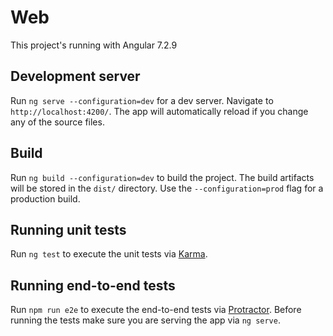 # Web

This project's running with Angular 7.2.9

## Development server
Run `ng serve --configuration=dev` for a dev server. Navigate to `http://localhost:4200/`. The app will automatically reload if you change any of the source files.

## Build

Run `ng build --configuration=dev` to build the project. The build artifacts will be stored in the `dist/` directory. Use the `--configuration=prod` flag for a production build.

## Running unit tests

Run `ng test` to execute the unit tests via [Karma](https://karma-runner.github.io).

## Running end-to-end tests

Run `npm run e2e` to execute the end-to-end tests via [Protractor](http://www.protractortest.org/).
Before running the tests make sure you are serving the app via `ng serve`.

